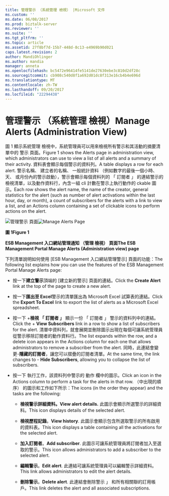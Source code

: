```yaml
---
title: 管理警示 （系統管理 檢視） |Microsoft 文件
ms.custom: ''
ms.date: 06/08/2017
ms.prod: biztalk-server
ms.reviewer: ''
ms.suite: ''
ms.tgt_pltfrm: ''
ms.topic: article
ms.assetid: 27f8bf7d-15b7-448d-8c13-e4969b90d021
caps.latest.revision: 2
author: MandiOhlinger
ms.author: mandia
manager: anneta
ms.openlocfilehash: bc5472e96414fe5141de27630ebe3c810d2df28c
ms.sourcegitcommit: cb908c540d8f1a692d01dc8f313e16cb4b4e696d
ms.translationtype: MT
ms.contentlocale: zh-TW
ms.lasthandoff: 09/20/2017
ms.locfileid: "22294438"
---
```

# <a name="manage-alerts-administration-view"></a><span data-ttu-id="881d3-102">管理警示 （系統管理 檢視）</span><span class="sxs-lookup"><span data-stu-id="881d3-102">Manage Alerts (Administration View)</span></span>
<span data-ttu-id="881d3-103">圖 1 顯示系統管理 檢視中，系統管理員可以用來檢視所有警示和其活動的摘要清單中的 警示 頁面。</span><span class="sxs-lookup"><span data-stu-id="881d3-103">Figure 1 shows the Alerts page in administration view, which administrators can use to view a list of all alerts and a summary of their activity.</span></span> <span data-ttu-id="881d3-104">資料表會顯示每個警示的資料列。</span><span class="sxs-lookup"><span data-stu-id="881d3-104">A table displays a row for each alert.</span></span> <span data-ttu-id="881d3-105">警示名稱、 建立者的名稱、 一般統計資料 （例如數字的最後一個小時、 天、 或月份內的警示啟動），警示會顯示每個資料列的 「 訂閱者 」 的連結警示的檢視清單，以及動作資料行，內含一組 cli 計數在警示上執行動作的 ckable 圖示。</span><span class="sxs-lookup"><span data-stu-id="881d3-105">Each row shows the alert name, the name of the creator, general statistics for the alert (such as number of alert activations within the last hour, day, or month), a count of subscribers for the alerts with a link to view a list, and an Actions column containing a set of clickable icons to perform actions on the alert.</span></span>  
  
 <span data-ttu-id="881d3-106">![管理警示 頁面](../esb-toolkit/media/ch8-managealertspage.jpg "Ch8 ManageAlertsPage")</span><span class="sxs-lookup"><span data-stu-id="881d3-106">![Manage Alerts Page](../esb-toolkit/media/ch8-managealertspage.jpg "Ch8-ManageAlertsPage")</span></span>  
  
 <span data-ttu-id="881d3-107">**圖 1**</span><span class="sxs-lookup"><span data-stu-id="881d3-107">**Figure 1**</span></span>  
  
 <span data-ttu-id="881d3-108">**ESB Management 入口網站管理通知 （管理 檢視） 頁面**</span><span class="sxs-lookup"><span data-stu-id="881d3-108">**The ESB Management Portal Manage Alerts (Administration view) page**</span></span>  
  
 <span data-ttu-id="881d3-109">下列清單說明如何使用 [ESB Management 入口網站管理警示] 頁面的功能：</span><span class="sxs-lookup"><span data-stu-id="881d3-109">The following list explains how you can use the features of the ESB Management Portal Manage Alerts page:</span></span>  
  
-   <span data-ttu-id="881d3-110">按一下**建立警示**頂端的 [建立新的警示] 頁面的連結。</span><span class="sxs-lookup"><span data-stu-id="881d3-110">Click the **Create Alert** link at the top of the page to create a new alert.</span></span>  
  
-   <span data-ttu-id="881d3-111">按一下**匯出至 Excel**警示的清單匯出為 Microsoft Excel 試算表的連結。</span><span class="sxs-lookup"><span data-stu-id="881d3-111">Click the **Export To Excel** link to export the list of alerts as a Microsoft Excel spreadsheet.</span></span>  
  
-   <span data-ttu-id="881d3-112">按一下 +**檢視 「 訂閱者 」** 顯示一份 「 訂閱者 」 警示的資料列中的連結。</span><span class="sxs-lookup"><span data-stu-id="881d3-112">Click the + **View Subscribers** link in a row to show a list of subscribers for the alert.</span></span> <span data-ttu-id="881d3-113">清單中資料列，就會展開並刪除圖示出現在每個可讓系統管理員從警示移除訂閱者的動作資料行。</span><span class="sxs-lookup"><span data-stu-id="881d3-113">The list expands within the row, and a delete icon appears in the Actions column for each one that allows administrators to remove a subscriber from the alert.</span></span> <span data-ttu-id="881d3-114">同時，此連結會變更-**隱藏的訂閱者**，讓您可以摺疊的訂閱者清單。</span><span class="sxs-lookup"><span data-stu-id="881d3-114">At the same time, the link changes to - **Hide Subscribers**, allowing you to collapse the list of subscribers.</span></span>  
  
-   <span data-ttu-id="881d3-115">按一下 執行工作，該資料列中警示的 動作 欄中的圖示。</span><span class="sxs-lookup"><span data-stu-id="881d3-115">Click an icon in the Actions column to perform a task for the alerts in that row.</span></span> <span data-ttu-id="881d3-116">（中出現的順序） 的圖示和工作如下所示：</span><span class="sxs-lookup"><span data-stu-id="881d3-116">The icons (in the order they appear) and the tasks are the following:</span></span>  
  
    -   <span data-ttu-id="881d3-117">**檢視警示詳細資料。**</span><span class="sxs-lookup"><span data-stu-id="881d3-117">**View alert details.**</span></span> <span data-ttu-id="881d3-118">此圖示會顯示所選警示的詳細資料。</span><span class="sxs-lookup"><span data-stu-id="881d3-118">This icon displays details of the selected alert.</span></span>  
  
    -   <span data-ttu-id="881d3-119">**檢視歷程記錄**。</span><span class="sxs-lookup"><span data-stu-id="881d3-119">**View history**.</span></span> <span data-ttu-id="881d3-120">此圖示會顯示包含所選取警示的所有啟用的資料表。</span><span class="sxs-lookup"><span data-stu-id="881d3-120">This icon displays a table containing all the activations for the selected alert.</span></span>  
  
    -   <span data-ttu-id="881d3-121">**加入訂閱者**。</span><span class="sxs-lookup"><span data-stu-id="881d3-121">**Add subscriber**.</span></span> <span data-ttu-id="881d3-122">此圖示可讓系統管理員將訂閱者加入至選取的警示。</span><span class="sxs-lookup"><span data-stu-id="881d3-122">This icon allows administrators to add a subscriber to the selected alert.</span></span>  
  
    -   <span data-ttu-id="881d3-123">**編輯警示**。</span><span class="sxs-lookup"><span data-stu-id="881d3-123">**Edit alert**.</span></span> <span data-ttu-id="881d3-124">此連結可讓系統管理員可以編輯警示詳細資料。</span><span class="sxs-lookup"><span data-stu-id="881d3-124">This link allows administrators to edit the alert details.</span></span>  
  
    -   <span data-ttu-id="881d3-125">**刪除警示**。</span><span class="sxs-lookup"><span data-stu-id="881d3-125">**Delete alert**.</span></span> <span data-ttu-id="881d3-126">此連結會刪除警示 」 和所有相關聯的訂用帳戶。</span><span class="sxs-lookup"><span data-stu-id="881d3-126">This link deletes the alert and all associated subscriptions.</span></span>